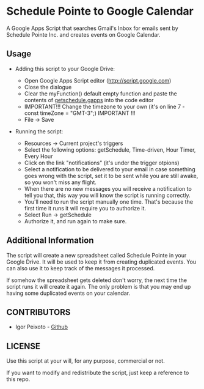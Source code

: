 Schedule Pointe to Google Calendar
==================================

A Google Apps Script that searches Gmail's Inbox for emails sent by Schedule Pointe Inc. and creates events on Google Calendar.

## Usage

  * Adding this script to your Google Drive:
    * Open Google Apps Script editor (http://script.google.com)
    * Close the dialogue
    * Clear the myFunction() default empty function and paste the contents of [getschedule.gapps](https://raw.githubusercontent.com/igorpeixoto/Schedule-Pointe-to-Google-Calendar/master/getschedule.gapps) into the code editor
    * IMPORTANT!!!  Change the timezone to your own (it's on line 7 - const timeZone = "GMT-3";)  IMPORTANT !!!
    * File -> Save
    
  * Running the script:
    - Resources -> Current project's triggers
    - Select the following options: getSchedule, Time-driven, Hour Timer, Every Hour
    - Click on the link "notifications" (it's under the trigger otpions)
    - Select a notification to be delivered to your email in case something goes wrong with the script,
      set it to be sent while you are still awake, so you won't miss any flight.
    - When there are no new messages you will receive a notification to tell you that, this way you will know
      the script is running correctly.
    - You'll need to run the script manually one time. That's because the first time it runs it will require you to               authorize it.
    - Select Run -> getSchedule
    - Authorize it, and run again to make sure.

## Additional Information
  
The script will create a new spreadsheet called Schedule Pointe in your Google Drive. It will be used to keep
it from creating duplicated events. You can also use it to keep track of the messages it processed.
  
If somehow the spreadsheet gets deleted don't worry, the next time the script runs it will create it again.
The only problem is that you may end up having some duplicated events on your calendar.

## CONTRIBUTORS

* Igor Peixoto - [Github](//github.com/mangini)

## LICENSE

Use this script at your will, for any purpose, commercial or not. 

If you want to modify and redistribute the script, just keep a reference to this repo.
